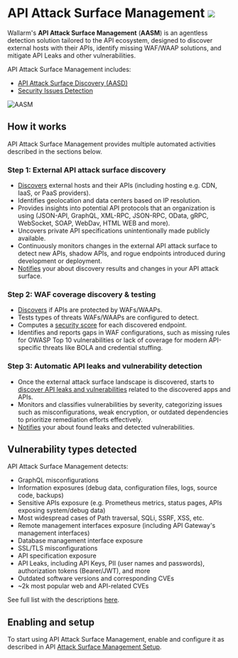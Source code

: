 # API Attack Surface Management  <a href="../../about-wallarm/subscription-plans/#api-attack-surface"><img src="../../images/api-attack-surface-tag.svg" style="border: none;"></a>

Wallarm's **API Attack Surface Management** (**AASM**) is an agentless detection solution  tailored to the API ecosystem, designed to discover external hosts with their APIs, identify missing WAF/WAAP solutions, and mitigate API Leaks and other vulnerabilities.

API Attack Surface Management includes:

* [API Attack Surface Discovery (AASD)](api-surface.md)
* [Security Issues Detection](security-issues.md)

![AASM](../images/api-attack-surface/aasm.png)

## How it works

API Attack Surface Management provides multiple automated activities described in the sections below.

### Step 1: External API attack surface discovery

* [Discovers](api-surface.md) external hosts and their APIs (including hosting e.g. CDN, IaaS, or PaaS providers).
* Identifies geolocation and data centers based on IP resolution.
* Provides insights into potential API protocols that an organization is using (JSON-API, GraphQL, XML-RPC, JSON-RPC, OData, gRPC, WebSocket, SOAP, WebDav, HTML WEB and more).
* Uncovers private API specifications unintentionally made publicly available.
* Continuously monitors changes in the external API attack surface to detect new APIs, shadow APIs, and rogue endpoints introduced during development or deployment.
* [Notifies](setup.md#notifications) your about discovery results and changes in your API attack surface.

### Step 2: WAF coverage discovery & testing

* [Discovers](api-surface.md) if APIs are protected by WAFs/WAAPs.
* Tests types of threats WAFs/WAAPs are configured to detect.
* Computes a [security score](api-surface.md#security-posture) for each discovered endpoint.
* Identifies and reports gaps in WAF configurations, such as missing rules for OWASP Top 10 vulnerabilities or lack of coverage for modern API-specific threats like BOLA and credential stuffing.

### Step 3: Automatic API leaks and vulnerability detection

* Once the external attack surface landscape is discovered, starts to [discover API leaks and vulnerabilities](security-issues.md) related to the discovered apps and APIs.
* Monitors and classifies vulnerabilities by severity, categorizing issues such as misconfigurations, weak encryption, or outdated dependencies to prioritize remediation efforts effectively.
* [Notifies](setup.md#notifications) your about found leaks and detected vulnerabilities.

## Vulnerability types detected

API Attack Surface Management detects:

* GraphQL misconfigurations
* Information exposures (debug data, configuration files, logs, source code, backups)
* Sensitive APIs exposure (e.g. Prometheus metrics, status pages, APIs exposing system/debug data)
* Most widespread cases of Path traversal, SQLi, SSRF, XSS, etc.
* Remote management interfaces exposure (including API Gateway's management interfaces)
* Database management interface exposure
* SSL/TLS misconfigurations
* API specification exposure
* API Leaks, including API Keys, PII (user names and passwords), authorization tokens (Bearer/JWT), and more 
* Outdated software versions and corresponding CVEs
* ~2k most popular web and API-related CVEs

See full list with the descriptions [here](../attacks-vulns-list.md#vulnerability-types).

## Enabling and setup

To start using API Attack Surface Management, enable and configure it as described in API [Attack Surface Management Setup](setup.md).
